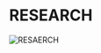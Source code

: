 # RESEARCH
![RESAERCH](https://user-images.githubusercontent.com/78539613/109385977-8d813600-791d-11eb-9734-13bee7678b6c.PNG)
